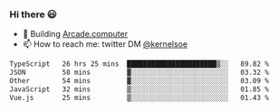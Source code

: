 ### Hi there 😃

- 🔨 Building [Arcade.computer](https://arcade.computer)
- 📫 How to reach me: twitter DM [@kernelsoe](https://twitter.com/kernelsoe)

<!--START_SECTION:waka-->

```txt
TypeScript   26 hrs 25 mins  ██████████████████████▒░░   89.82 %
JSON         58 mins         ▓░░░░░░░░░░░░░░░░░░░░░░░░   03.32 %
Other        54 mins         ▓░░░░░░░░░░░░░░░░░░░░░░░░   03.09 %
JavaScript   32 mins         ▒░░░░░░░░░░░░░░░░░░░░░░░░   01.85 %
Vue.js       25 mins         ▒░░░░░░░░░░░░░░░░░░░░░░░░   01.43 %
```

<!--END_SECTION:waka-->
